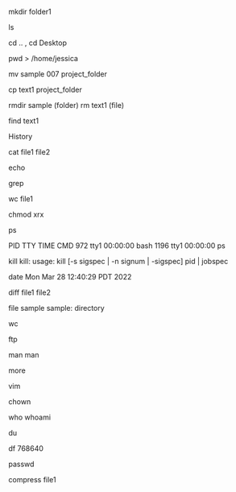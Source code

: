 <!-- 1) mkdir: creates new directories for the user.In order to do this you must have write permission in the parent directory of the new directory -->

mkdir folder1


<!-- 2) ls: lists all the contents of the specified directory.It can be used to obtain information on the files and directories within it -->

ls

<!-- 3) cd: used to change from one directory to another -->

cd .. , cd Desktop

<!-- 4) pwd: prints name of the current working directory.The command gives the full pathname of your current directory -->

pwd > /home/jessica

<!-- 5) mv: move or rename files or directories.It is used to change the name of files or directories, or to move them into other directories. mv cannot move directories from one file-system to another, so, if it is necessary to do that, use cp instead -->

mv sample 007 project_folder

<!-- 6) cp: copy files or directories and is used to make copies of the new files and directories. -->

cp text1 project_folder

<!-- 7) rmdir: remove files or directories. rmdir removesnamed empty directories. If you need to delete a non-empty directory rm -r can be used instead -->
rmdir sample (folder)
rm text1 (file)

<!-- 8) find: search for files in a specified directory hierarchy and all its subdirectories -->

find text1

<!-- 9) history: prints recently used commands -->

History

<!--
10) cat: concatenate files and print on the standard output.takes a copy of a file and sends it to the standard output (i.e. to be displayed on your terminal, unless redirected elsewhere), so it is generally used either to read files, or to string together copies of several files, writing the outputto a new file -->
cat file1 file2

<!-- 11) echo: displays the text that the user types.It is generally used in shell programs. -->
echo

<!-- 12) grep: prints lines that matches a pattern.It also searches for lines containing a specified pattern and, by default, writes them to the standard output.  -->
grep

<!-- 13) wc: print the number of newlines, words, and bytes in files.If no filename is given, wc will count thestandard input instead -->
wc file1

<!-- 14) chmod: change file access permissions.It alters the permissions on files and directories using either symbolic or octal numeric codes -->
chmod  xrx

<!-- 15) ps: report a snapshot of the current processes.This information includes the process id, the controlling terminal (if there is one), the cpu time used so far, and the name of the command being run. -->
ps

PID TTY          TIME CMD
  972 tty1     00:00:00 bash
 1196 tty1     00:00:00 ps

<!-- 16) kill: to kill a process using signal mechanism.It requires the process id (PID). This can be found by using ps -->
kill
kill: usage: kill [-s sigspec | -n signum | -sigspec] pid | jobspec
<!-- 17) date: displays the current date and time -->
date
Mon Mar 28 12:40:29 PDT 2022

<!-- 18) diff: finds the differences between two files.The default output will contain lines such as n1 a n2,n3 and n4,n5 c n6,n7 , (where n1 a n2,n3 means that file2has the extra lines n2 to n3 following the line that has the number n1 in file1, and n4,n5 c n6,n7means that lines n4 to n5 in file1 differ from lines n6 to n7 in file2) -->

diff file1 file2

<!-- 19) file: prints the type of file and the category to which its contents belong. -->
file sample
sample: directory

<!-- 20) wc: prints the total number of lines in a file -->
wc

<!-- 21) ftp: file transfer program;used to make connections with another system -->
ftp

<!-- 22) man: displays an online reference manual page -->
man man

<!-- 23) more: scan through a text file page by page.Also,it displays the contents of a file on a terminal one screenful at a time. -->
more

<!-- 24) vim: a programmer’s text editor -->
vim

<!-- 25) sort: sorts lines of text files in alphabetical order.By default, it sorts lines using a character bycharacter comparison, working from left to right, andusing the order of the ASCII character set. -->

<!-- 26) chown:changes the file owner and group -->
chown

<!-- 27) who:shows how many users are logged in -->
who
whoami

<!-- 28) du:estimate file space usage -->
du

<!-- 29) df:report file system disk space usage -->
df
768640

<!-- 30) passwd:update user’s authentication details.Youwill be prompted twice for your new password. Neither password will be displayed on the screen -->
passwd

<!-- 31) compress: compresses a file.It reduces the size of named files, replacing them with files of the same name extended by .Z .The amount of space saved by compression varies. If no saving of space would occur, then the file willnot be altered. -->

compress file1




<!-- SHELL SCRIPTS:
1) Swap two numbers without using third variable
2) Find the sum of first ‘N’ numbers in Fibonacci Series
3) Print a given number in reverse order and sum of the individual digits
4) Read two strings and display whether it is equal , not equal, null strings or string with special characters
5) Accept one integer argument and print its multiplication table -->
